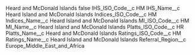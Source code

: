 <?xml version="1.0" encoding="UTF-8"?>
<CustomMetadata xmlns="http://soap.sforce.com/2006/04/metadata" xmlns:xsi="http://www.w3.org/2001/XMLSchema-instance" xmlns:xsd="http://www.w3.org/2001/XMLSchema">
    <label>Heard and McDonald Islands</label>
    <protected>false</protected>
    <values>
        <field>IHS_ISO_Code__c</field>
        <value xsi:type="xsd:string">HM</value>
    </values>
    <values>
        <field>IHS_Name__c</field>
        <value xsi:type="xsd:string">Heard Island and McDonald Islands</value>
    </values>
    <values>
        <field>Indices_ISO_Code__c</field>
        <value xsi:type="xsd:string">HM</value>
    </values>
    <values>
        <field>Indices_Name__c</field>
        <value xsi:type="xsd:string">Heard Island and McDonald Islands</value>
    </values>
    <values>
        <field>MI_ISO_Code__c</field>
        <value xsi:type="xsd:string">HM</value>
    </values>
    <values>
        <field>MI_Name__c</field>
        <value xsi:type="xsd:string">Heard Island and McDonald Islands</value>
    </values>
    <values>
        <field>Platts_ISO_Code__c</field>
        <value xsi:type="xsd:string">HR</value>
    </values>
    <values>
        <field>Platts_Name__c</field>
        <value xsi:type="xsd:string">Heard and McDonald Islands</value>
    </values>
    <values>
        <field>Ratings_ISO_Code__c</field>
        <value xsi:type="xsd:string">HM</value>
    </values>
    <values>
        <field>Ratings_Name__c</field>
        <value xsi:type="xsd:string">Heard Island and McDonald Islands</value>
    </values>
    <values>
        <field>Referral_Region__c</field>
        <value xsi:type="xsd:string">Europe_Middle_East_and_Africa</value>
    </values>
</CustomMetadata>
